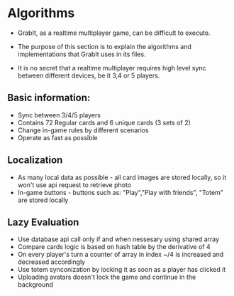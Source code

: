 # Algorithms

* GrabIt, as a realtime multiplayer game, can be difficult to execute.
*  The purpose of this section is to explain the algorithms and implementations that GrabIt uses in its files.
  
*  It is no secret that a realtime multiplayer requires high level sync between different devices, be it 3,4 or 5 players.

## Basic information:

* Sync between 3/4/5 players
* Contains 72 Regular cards and 6 unique cards (3 sets of 2)
* Change in-game rules by different scenarios
* Operate as fast as possible

## Localization

* As many local data as possible - all card images are stored locally, so it won't use api request to retrieve photo
* In-game buttons - buttons such as: "Play","Play with friends", "Totem" are stored locally

## Lazy Evaluation

* Use database api call only if and when nessesary using shared array
* Compare cards logic is based on hash table by the derivative of 4
* On every player's turn a counter of array in index ~/4 is increased and decreased accordingly
* Use totem synconization by locking it as soon as a player has clicked it
* Uploading avatars doesn't lock the game and continue in the background
